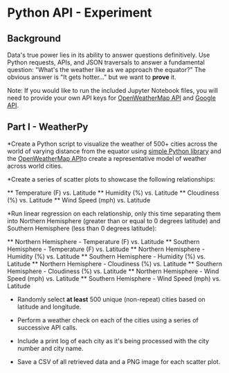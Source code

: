# Python API - Experiment

## Background

Data's true power lies in its ability to answer questions definitively. Use Python requests, APIs, and JSON traversals to answer a fundamental question: "What's the weather like as we approach the equator?" The obvious answer is "It gets hotter..." but we want to **prove** it.

Note: If you would like to run the included Jupyter Notebook files, you will need to provide your own API keys for [OpenWeatherMap API](https://openweathermap.org/api) and [Google API](https://console.developers.google.com/).


## Part I - WeatherPy

*Create a Python script to visualize the weather of 500+ cities across the world of varying distance from the equator using [simple Python library](https://pypi.python.org/pypi/citipy) and the [OpenWeatherMap API](https://openweathermap.org/api)to create a representative model of weather across world cities.

*Create a series of scatter plots to showcase the following relationships:

** Temperature (F) vs. Latitude
** Humidity (%) vs. Latitude
** Cloudiness (%) vs. Latitude
** Wind Speed (mph) vs. Latitude

*Run linear regression on each relationship, only this time separating them into Northern Hemisphere (greater than or equal to 0 degrees latitude) and Southern Hemisphere (less than 0 degrees latitude):

** Northern Hemisphere - Temperature (F) vs. Latitude
** Southern Hemisphere - Temperature (F) vs. Latitude
** Northern Hemisphere - Humidity (%) vs. Latitude
** Southern Hemisphere - Humidity (%) vs. Latitude
** Northern Hemisphere - Cloudiness (%) vs. Latitude
** Southern Hemisphere - Cloudiness (%) vs. Latitude
** Northern Hemisphere - Wind Speed (mph) vs. Latitude
** Southern Hemisphere - Wind Speed (mph) vs. Latitude

* Randomly select **at least** 500 unique (non-repeat) cities based on latitude and longitude.

* Perform a weather check on each of the cities using a series of successive API calls.

* Include a print log of each city as it's being processed with the city number and city name.

* Save a CSV of all retrieved data and a PNG image for each scatter plot.

